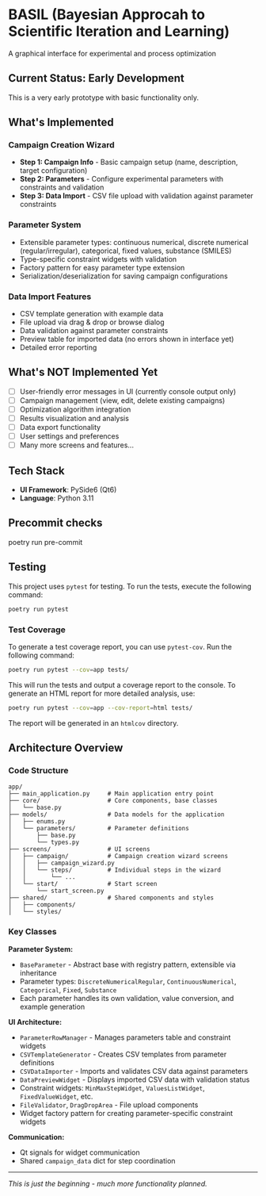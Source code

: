 # BASIL (Bayesian Approcah to Scientific Iteration and Learning)
A graphical interface for experimental and process optimization

## Current Status: Early Development

This is a very early prototype with basic functionality only.

## What's Implemented

### Campaign Creation Wizard
- **Step 1: Campaign Info** - Basic campaign setup (name, description, target configuration)
- **Step 2: Parameters** - Configure experimental parameters with constraints and validation
- **Step 3: Data Import** - CSV file upload with validation against parameter constraints

### Parameter System
- Extensible parameter types: continuous numerical, discrete numerical (regular/irregular), categorical, fixed values, substance (SMILES)
- Type-specific constraint widgets with validation
- Factory pattern for easy parameter type extension
- Serialization/deserialization for saving campaign configurations

### Data Import Features
- CSV template generation with example data
- File upload via drag & drop or browse dialog
- Data validation against parameter constraints
- Preview table for imported data (no errors shown in interface yet)
- Detailed error reporting

## What's NOT Implemented Yet

- [ ] User-friendly error messages in UI (currently console output only)
- [ ] Campaign management (view, edit, delete existing campaigns)
- [ ] Optimization algorithm integration
- [ ] Results visualization and analysis
- [ ] Data export functionality
- [ ] User settings and preferences
- [ ] Many more screens and features...

## Tech Stack
- **UI Framework**: PySide6 (Qt6)
- **Language**: Python 3.11

## Precommit checks
poetry run pre-commit

## Testing

This project uses `pytest` for testing. To run the tests, execute the following command:

```bash
poetry run pytest
```

### Test Coverage

To generate a test coverage report, you can use `pytest-cov`. Run the following command:

```bash
poetry run pytest --cov=app tests/
```

This will run the tests and output a coverage report to the console. To generate an HTML report for more detailed analysis, use:

```bash
poetry run pytest --cov=app --cov-report=html tests/
```

The report will be generated in an `htmlcov` directory.

## Architecture Overview

### Code Structure
```
app/
├── main_application.py     # Main application entry point
├── core/                   # Core components, base classes
│   └── base.py
├── models/                 # Data models for the application
│   ├── enums.py
│   └── parameters/         # Parameter definitions
│       ├── base.py
│       └── types.py
├── screens/                # UI screens
│   ├── campaign/           # Campaign creation wizard screens
│   │   ├── campaign_wizard.py
│   │   └── steps/          # Individual steps in the wizard
│   │       └── ...
│   └── start/              # Start screen
│       └── start_screen.py
├── shared/                 # Shared components and styles
│   ├── components/
│   └── styles/
```

### Key Classes

**Parameter System:**
- `BaseParameter` - Abstract base with registry pattern, extensible via inheritance
- Parameter types: `DiscreteNumericalRegular`, `ContinuousNumerical`, `Categorical`, `Fixed`, `Substance`
- Each parameter handles its own validation, value conversion, and example generation

**UI Architecture:**
- `ParameterRowManager` - Manages parameters table and constraint widgets
- `CSVTemplateGenerator` - Creates CSV templates from parameter definitions
- `CSVDataImporter` - Imports and validates CSV data against parameters
- `DataPreviewWidget` - Displays imported CSV data with validation status
- Constraint widgets: `MinMaxStepWidget`, `ValuesListWidget`, `FixedValueWidget`, etc.
- `FileValidator`, `DragDropArea` - File upload components
- Widget factory pattern for creating parameter-specific constraint widgets

**Communication:**
- Qt signals for widget communication
- Shared `campaign_data` dict for step coordination

---
*This is just the beginning - much more functionality planned.*
